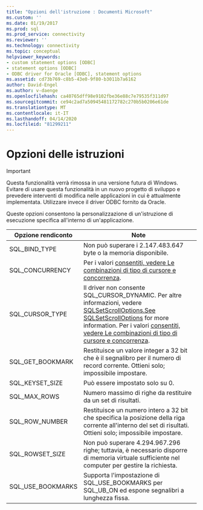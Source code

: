 ```yaml
---
title: "Opzioni dell'istruzione : Documenti Microsoft"
ms.custom: ''
ms.date: 01/19/2017
ms.prod: sql
ms.prod_service: connectivity
ms.reviewer: ''
ms.technology: connectivity
ms.topic: conceptual
helpviewer_keywords:
- custom statement options [ODBC]
- statement options [ODBC]
- ODBC driver for Oracle [ODBC], statement options
ms.assetid: cd73b769-c8b5-43e0-9f80-b3011b7a6162
author: David-Engel
ms.author: v-daenge
ms.openlocfilehash: ca40765dff98e9102fbe36e88c7e79535f311d97
ms.sourcegitcommit: ce94c2ad7a50945481172782c270b5b0206e61de
ms.translationtype: MT
ms.contentlocale: it-IT
ms.lasthandoff: 04/14/2020
ms.locfileid: "81299211"
---
```

# <a name="statement-options"></a>Opzioni delle istruzioni
> [!IMPORTANT]  
>  Questa funzionalità verrà rimossa in una versione futura di Windows. Evitare di usare questa funzionalità in un nuovo progetto di sviluppo e prevedere interventi di modifica nelle applicazioni in cui è attualmente implementata. Utilizzare invece il driver ODBC fornito da Oracle.  
  
 Queste opzioni consentono la personalizzazione di un'istruzione di esecuzione specifica all'interno di un'applicazione.  
  
|Opzione rendiconto|Note|  
|----------------------|-----------|  
|SQL_BIND_TYPE|Non può superare i 2.147.483.647 byte o la memoria disponibile.|  
|SQL_CONCURRENCY|Per i valori [consentiti, vedere Le combinazioni di tipo di cursore e concorrenza](../../odbc/microsoft/cursor-type-and-concurrency-combinations.md).|  
|SQL_CURSOR_TYPE|Il driver non consente SQL_CURSOR_DYNAMIC. Per altre informazioni, vedere [SQLSetScrollOptions.See SQLSetScrollOptions](../../odbc/microsoft/level-2-api-functions-odbc-driver-for-oracle.md) for more information. Per i valori [consentiti, vedere Le combinazioni di tipo di cursore e concorrenza](../../odbc/microsoft/cursor-type-and-concurrency-combinations.md).|  
|SQL_GET_BOOKMARK|Restituisce un valore integer a 32 bit che è il segnalibro per il numero di record corrente. Ottieni solo; impossibile impostare.|  
|SQL_KEYSET_SIZE|Può essere impostato solo su 0.|  
|SQL_MAX_ROWS|Numero massimo di righe da restituire da un set di risultati.|  
|SQL_ROW_NUMBER|Restituisce un numero intero a 32 bit che specifica la posizione della riga corrente all'interno del set di risultati. Ottieni solo; impossibile impostare.|  
|SQL_ROWSET_SIZE|Non può superare 4.294.967.296 righe; tuttavia, è necessario disporre di memoria virtuale sufficiente nel computer per gestire la richiesta.|  
|SQL_USE_BOOKMARKS|Supporta l'impostazione di SQL_USE_BOOKMARKS per SQL_UB_ON ed espone segnalibri a lunghezza fissa.|
